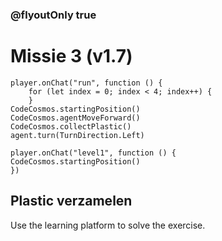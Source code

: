 <!-- ### @hideIteration true -->
### @flyoutOnly true
# Missie 3 (v1.7)
```blocks
player.onChat("run", function () {
    for (let index = 0; index < 4; index++) {
    }
CodeCosmos.startingPosition()
CodeCosmos.agentMoveForward()
CodeCosmos.collectPlastic()
agent.turn(TurnDirection.Left)
```
```template
player.onChat("level1", function () {
CodeCosmos.startingPosition()
})
```
## Plastic verzamelen
Use the learning platform to solve the exercise.